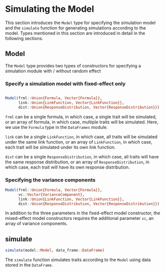 # Simulating the Model

This section introduces the ```Model``` type for specifying the
simulation model and the ```simulate``` function for generating simulations
according to the model. Types mentioned in this section are introduced
in detail in the following sections.

## Model

The ```Model``` type provides two types of constructors for specifying
a simulation module with / without random effect

### Specify a simulation model with fixed-effect only

```julia

Model(frml::Union{Formula, Vector{Formula}},
      link::Union{LinkFunction, Vector{LinkFunction}},
      dist::Union{ResponseDistribution, Vector{ResponseDistribution}})
```

```frml``` can be a single formula, in which case, a single trait
will be simulated, or an array of formula, in which case, multiple
traits will be simulated. Here, we use the ```Formula``` type
in the ```DataFrames``` module.

```link``` can be a single ```LinkFunction```, in which case, all traits
will be simulated under the same link function, or an array of
```LinkFunction```, in which case, each trait will be simulated under
its own link function.

```dist``` can be a single ```ResponseDistribution```, in which case,
all traits will have the same response distribution, or an array
of ```ResponseDistribution```, in which case, each trait will have
its own response distribution.

### Specifying the variance components

```julia
Model(frml::Union{Formula, Vector{Formula}},
      vc::Vector{VarianceComponent},
      link::Union{LinkFunction, Vector{LinkFunction}},
      dist::Union{ResponseDistribution, Vector{ResponseDistribution}})
```

In addition to the three parameters in the fixed-effect model constructor,
the mixed-effect model constructors requires the additional parameter
```vc```, an array of variance components.

## simulate

```julia
simulate(model::Model, data_frame::DataFrame)
```

The ```simulate``` function simulates traits according to the
```Model``` using data stored in the ```DataFrame```.
